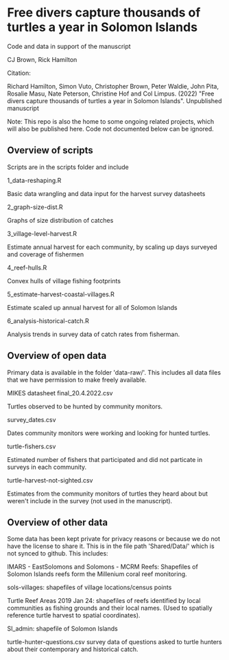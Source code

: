# Free divers capture thousands of turtles a year in Solomon Islands

Code and data in support of the manuscript

CJ Brown, Rick Hamilton

Citation:

Richard Hamilton, Simon Vuto, Christopher Brown, Peter Waldie, John Pita, Rosalie Masu, Nate Peterson, Christine Hof and Col Limpus. (2022) "Free divers capture thousands of turtles a year in Solomon Islands". Unpublished manuscript

Note: This repo is also the home to some ongoing related projects, which will also be published here. Code not documented below can be ignored. 

## Overview of scripts

Scripts are in the scripts folder and include

1_data-reshaping.R  

Basic data wrangling and data input for the harvest survey datasheets

2_graph-size-dist.R  

Graphs of size distribution of catches

3_village-level-harvest.R  

Estimate annual harvest for each community, by scaling up days surveyed and coverage of fishermen

4_reef-hulls.R  

Convex hulls of village fishing footprints

5_estimate-harvest-coastal-villages.R  

Estimate scaled up annual harvest for all of Solomon Islands

6_analysis-historical-catch.R

Analysis trends in survey data of catch rates from fisherman.

## Overview of open data  

Primary data is available in the folder 'data-raw/'. This includes all data files that we have permission to make freely available.

MIKES datasheet final_20.4.2022.csv  

Turtles observed to be hunted by community monitors.

survey_dates.csv  

Dates community monitors were working and looking for hunted turtles.

turtle-fishers.csv  

Estimated number of fishers that participated and did not particate in surveys in each community.  

turtle-harvest-not-sighted.csv  

Estimates from the community monitors of turtles they heard about but weren't include in the survey (not used in the manuscript).

## Overview of other data  

Some data has been kept private for privacy reasons or because we do not have the license to share it. This is in the file path 'Shared/Data/' which is not synced to github. This includes:

IMARS - EastSolomons and Solomons - MCRM Reefs: Shapefiles of Solomon Islands reefs form the Millenium coral reef monitoring.

sols-villages: shapefiles of village locations/census points

Turtle Reef Areas 2019 Jan 24: shapefiles of reefs identified by local communities as fishing grounds and their local names. (Used to spatially reference turtle harvest to spatial coordinates).

SI_admin: shapefile of Solomon Islands

turtle-hunter-questions.csv survey data of questions asked to turtle hunters about their contemporary and historical catch.

